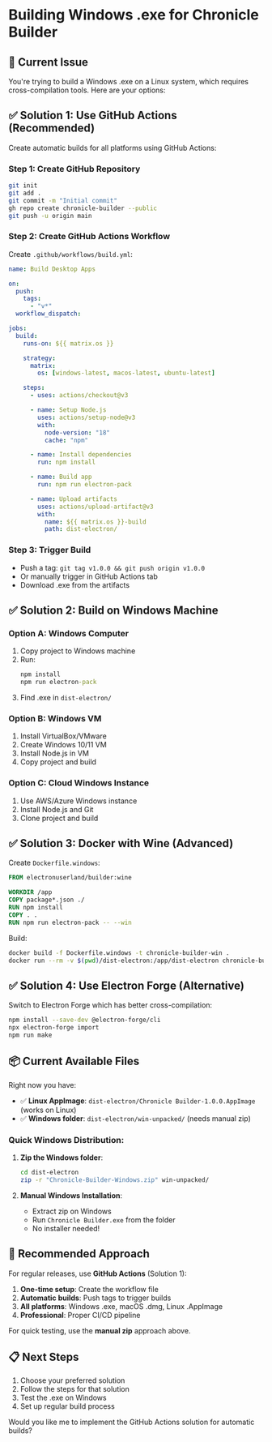 # Building Windows .exe for Chronicle Builder

## 🚨 Current Issue

You're trying to build a Windows .exe on a Linux system, which requires cross-compilation tools. Here are your options:

## ✅ **Solution 1: Use GitHub Actions (Recommended)**

Create automatic builds for all platforms using GitHub Actions:

### Step 1: Create GitHub Repository

```bash
git init
git add .
git commit -m "Initial commit"
gh repo create chronicle-builder --public
git push -u origin main
```

### Step 2: Create GitHub Actions Workflow

Create `.github/workflows/build.yml`:

```yaml
name: Build Desktop Apps

on:
  push:
    tags:
      - "v*"
  workflow_dispatch:

jobs:
  build:
    runs-on: ${{ matrix.os }}

    strategy:
      matrix:
        os: [windows-latest, macos-latest, ubuntu-latest]

    steps:
      - uses: actions/checkout@v3

      - name: Setup Node.js
        uses: actions/setup-node@v3
        with:
          node-version: "18"
          cache: "npm"

      - name: Install dependencies
        run: npm install

      - name: Build app
        run: npm run electron-pack

      - name: Upload artifacts
        uses: actions/upload-artifact@v3
        with:
          name: ${{ matrix.os }}-build
          path: dist-electron/
```

### Step 3: Trigger Build

- Push a tag: `git tag v1.0.0 && git push origin v1.0.0`
- Or manually trigger in GitHub Actions tab
- Download .exe from the artifacts

## ✅ **Solution 2: Build on Windows Machine**

### Option A: Windows Computer

1. Copy project to Windows machine
2. Run:
   ```cmd
   npm install
   npm run electron-pack
   ```
3. Find .exe in `dist-electron/`

### Option B: Windows VM

1. Install VirtualBox/VMware
2. Create Windows 10/11 VM
3. Install Node.js in VM
4. Copy project and build

### Option C: Cloud Windows Instance

1. Use AWS/Azure Windows instance
2. Install Node.js and Git
3. Clone project and build

## ✅ **Solution 3: Docker with Wine (Advanced)**

Create `Dockerfile.windows`:

```dockerfile
FROM electronuserland/builder:wine

WORKDIR /app
COPY package*.json ./
RUN npm install
COPY . .
RUN npm run electron-pack -- --win
```

Build:

```bash
docker build -f Dockerfile.windows -t chronicle-builder-win .
docker run --rm -v $(pwd)/dist-electron:/app/dist-electron chronicle-builder-win
```

## ✅ **Solution 4: Use Electron Forge (Alternative)**

Switch to Electron Forge which has better cross-compilation:

```bash
npm install --save-dev @electron-forge/cli
npx electron-forge import
npm run make
```

## 📦 **Current Available Files**

Right now you have:

- ✅ **Linux AppImage**: `dist-electron/Chronicle Builder-1.0.0.AppImage` (works on Linux)
- ✅ **Windows folder**: `dist-electron/win-unpacked/` (needs manual zip)

### Quick Windows Distribution:

1. **Zip the Windows folder**:

   ```bash
   cd dist-electron
   zip -r "Chronicle-Builder-Windows.zip" win-unpacked/
   ```

2. **Manual Windows Installation**:
   - Extract zip on Windows
   - Run `Chronicle Builder.exe` from the folder
   - No installer needed!

## 🎯 **Recommended Approach**

For regular releases, use **GitHub Actions** (Solution 1):

1. **One-time setup**: Create the workflow file
2. **Automatic builds**: Push tags to trigger builds
3. **All platforms**: Windows .exe, macOS .dmg, Linux .AppImage
4. **Professional**: Proper CI/CD pipeline

For quick testing, use the **manual zip** approach above.

## 📋 **Next Steps**

1. Choose your preferred solution
2. Follow the steps for that solution
3. Test the .exe on Windows
4. Set up regular build process

Would you like me to implement the GitHub Actions solution for automatic builds?
